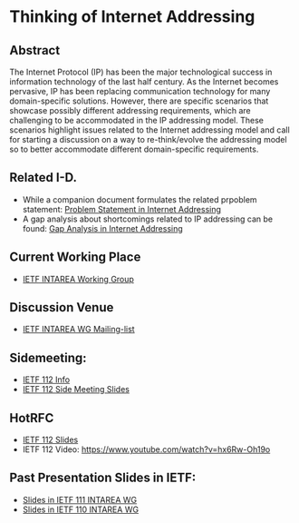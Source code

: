 # Thinking of Internet Addressing

## Abstract
The Internet Protocol (IP) has been the major technological success  in information technology of the last half century.  As the Internet  becomes pervasive, IP has been replacing communication technology for many domain-specific solutions.  However, there are specific scenarios that showcase possibly different addressing requirements, which are challenging to be accommodated in the IP addressing model.  These scenarios highlight issues related to the Internet addressing model and call for starting a discussion on a way to re-think/evolve the addressing model so to better accommodate different domain-specific requirements.

## Related I-D.
- While a companion document formulates the related prpoblem statement: [Problem Statement in Internet Addressing](https://datatracker.ietf.org/doc/draft-jia-intarea-scenarios-problems-addressing/)
- A gap analysis about shortcomings related to IP addressing can be found: [Gap Analysis in Internet Addressing](https://datatracker.ietf.org/doc/draft-jia-intarea-internet-addressing-gap-analysis/)

## Current Working Place
- [IETF INTAREA Working Group](https://datatracker.ietf.org/wg/intarea/documents/)

## Discussion Venue
- [IETF INTAREA WG Mailing-list](https://www.ietf.org/mailman/listinfo/int-area)

## Sidemeeting:
- [IETF 112 Info](https://trac.ietf.org/trac/ietf/meeting/wiki/112sidemeetings)
- [IETF 112 Side Meeting Slides](Material/112-internet-addressing-side-meeting-v5.pdf)

## HotRFC
- [IETF 112 Slides](Material/IETF%20112-internet-addressing-hotrfc-v4.pdf)
- IETF 112 Video: https://www.youtube.com/watch?v=hx6Rw-Oh19o

## Past Presentation Slides in IETF:
- [Slides in IETF 111 INTAREA WG](https://datatracker.ietf.org/meeting/111/materials/slides-111-intarea-internet-addressing-problem-statement-and-gap-analysis-00)
- [Slides in IETF 110 INTAREA WG](https://datatracker.ietf.org/meeting/110/materials/slides-110-intarea-challenging-scenarios-and-problems-in-internet-addressing-00)
